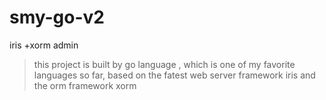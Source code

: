 # smy-go-v2
iris +xorm admin

> this project is built by go language , which is one of my favorite languages so far,
> based on the fatest web server framework iris and the orm framework  xorm
